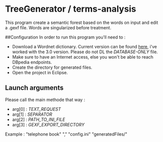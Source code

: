 # TreeGenerator / terms-analysis
This program create a semantic forest based on the words on input and edit a .gexf file. Words are singularized before treatment.

##Configuration
In order to run this program you'll need to :
- Download a Wordnet dictionary. Current version can be found [here](https://wordnet.princeton.edu/wordnet/download/current-version/), i've worked with the 3.0 version.  Please do not DL the *DATABASE-ONLY* file.
- Make sure to have an Internet access, else you won't be able to reach DBpedia endpoints.
- Create the directory for generated files.
- Open the project in Eclipse.

## Launch arguments
Please call the main methode that way :
- arg[0] : *TEXT_REQUEST* 
- arg[1] : *SEPARATOR*
- arg[2] : *PATH_TO_INI_FILE*
- arg[3] : *GEXF_EXPORT_DIRECTORY*

Example : "telephone book" "," "config.ini" "generatedFiles/"